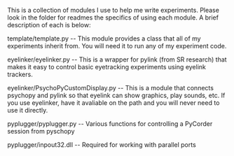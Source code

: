 This is a collection of modules I use to help me write experiments. Please look in the folder for readmes the specifics of using each module. A brief description of each is below:

template/template.py -- This module provides a class that all of my experiments inherit from. You will need it to run any of my experiment code.

eyelinker/eyelinker.py -- This is a wrapper for pylink (from SR research) that makes it easy to control basic eyetracking experiments using eyelink trackers.

eyelinker/PsychoPyCustomDisplay.py -- This is a module that connects psychopy and pylink so that eyelink can show graphics, play sounds, etc. If you use eyelinker, have it avaliable on the path and you will never need to use it directly.

pyplugger/pyplugger.py -- Various functions for controlling a PyCorder session from pyschopy

pyplugger/inpout32.dll -- Required for working with parallel ports
